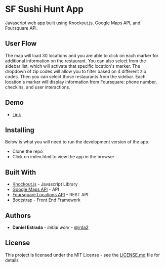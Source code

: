 # SF Sushi Hunt App

Javascript web app built using Knockout.js, Google Maps API, and Foursquare API.

## User Flow
The map will load 30 locations and you are able to click on each marker for additional information on the restaurant. You can also select from the sidebar list, which will activate that specific location's marker. The dropdown of zip codes will allow you to filter based on 4 different zip codes. Then you can select those restaurants from the sidebar. Each location's marker will display information from Foursquare: phone number, checkins, and user interactions.


## Demo
* [Link](http://daestrada.com/sf-sushi-hunt/app)

## Installing

Below is what you will need to run the development version of the app:

* Clone the repo
* Click on index.html to view the app in the browser


## Built With

* [Knockout.js](http://knockoutjs.com/) - Javascript Library
* [Google Maps API](https://developers.google.com/maps/documentation/javascript/) - API
* [Foursquare Locations API](https://developer.foursquare.com/) - REST API
* [Bootstrap](http://getboostrap.com) - Front End Framework


## Authors

* **Daniel Estrada** - *Initial work* - [@jrda2](https://github.com/jrda2)


## License

This project is licensed under the MIT License - see the [LICENSE.md](LICENSE.md) file for details




